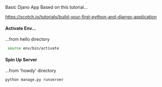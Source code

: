 Basic Djano App Based on this tutorial...

https://scotch.io/tutorials/build-your-first-python-and-django-application


#### Activate Env...
...from hello directory

```bash
 source env/bin/activate
 ```

 #### Spin Up Server
...from 'howdy' directory

 ```bash
python manage.py runserver
```